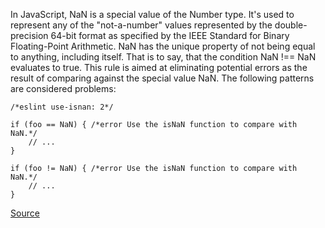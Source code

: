 In JavaScript, NaN is a special value of the Number type. It's used to represent any of the "not-a-number" values represented by the double-precision 64-bit format as specified by the IEEE Standard for Binary Floating-Point Arithmetic. NaN has the unique property of not being equal to anything, including itself. That is to say, that the condition NaN !== NaN evaluates to true.
This rule is aimed at eliminating potential errors as the result of comparing against the special value NaN.
The following patterns are considered problems:

```
/*eslint use-isnan: 2*/

if (foo == NaN) { /*error Use the isNaN function to compare with NaN.*/
    // ...
}

if (foo != NaN) { /*error Use the isNaN function to compare with NaN.*/
    // ...
}

```

[Source](http://eslint.org/docs/rules/use-isnan)
